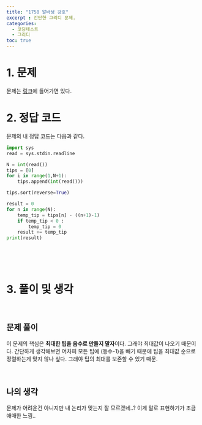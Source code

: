 ```yaml
---
title: "1758 알바생 강호"
excerpt : 간단한 그리디 문제.
categories:
  - 코딩테스트
  - 그리디
toc: true
---
```

  
# 1. 문제
문제는 [링크](https://www.acmicpc.net/problem/1758)에 들어가면 있다.

# 2. 정답 코드

문제의 내 정답 코드는 다음과 같다.

```python
import sys
read = sys.stdin.readline

N = int(read())
tips = [0]
for i in range(1,N+1):
    tips.append(int(read()))

tips.sort(reverse=True)

result = 0
for n in range(N):
    temp_tip = tips[n] - ((n+1)-1)
    if temp_tip < 0 :
        temp_tip = 0
    result += temp_tip
print(result)

```

<br/><br/><br/>

# 3. 풀이 및 생각

<br/>

## 문제 풀이

이 문제의 핵심은 **최대한 팁을 음수로 만들지 말자**이다. 그래야 최대값이 나오기 때문이다.
간단하게 생각해보면 어차피 모든 팁에 (등수-1)을 빼기 때문에 팁을 최대값 순으로 정렬하는게 맞지 않나 싶다.
그래야 팁의 최대를 보존할 수 있기 때문.

<br/> 

## 나의 생각

문제가 어려운건 아니지만 내 논리가 맞는지 잘 모르겠네..? 이게 말로 표현하기가 조금 애매한 느낌..